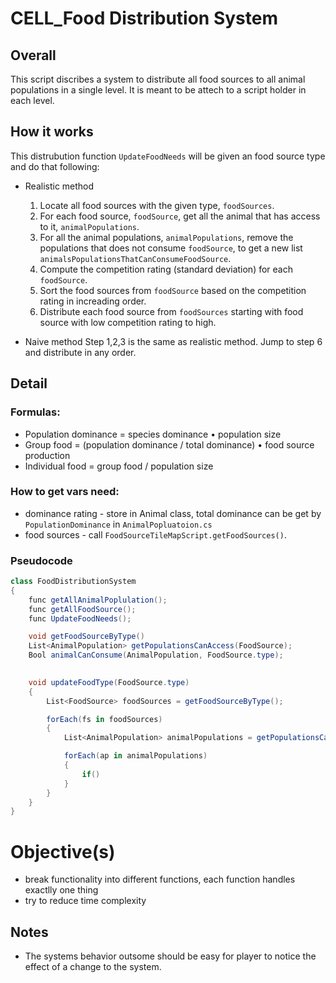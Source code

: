 # CELL_Food Distribution System

## Overall
This script discribes a system to distribute all food sources to all animal populations in a single level. It is meant to be attech to a script holder in each level.

## How it works
This distrubution function `UpdateFoodNeeds` will be given an food source type and do that following:

* Realistic method
    1. Locate all food sources with the given type, `foodSources`.
    2. For each food source, `foodSource`, get all the animal that has access to it, `animalPopulations`.
    3. For all the animal populations, `animalPopulations`, remove the populations that does not consume `foodSource`, to get a new list `animalsPopulationsThatCanConsumeFoodSource`.
    4. Compute the competition rating (standard deviation) for each `foodSource`.
    5. Sort the food sources from `foodSource` based on the competition rating in increading order.
    6. Distribute each food source from `foodSources` starting with food source with low competition rating to high.

* Naive method
    Step 1,2,3 is the same as realistic method. Jump to step 6 and distribute in any order.

## Detail

### Formulas:
* Population dominance = species dominance • population size
* Group food = (population dominance / total dominance) • food source production
* Individual food = group food / population size


### How to get vars need: 
* dominance rating - store in Animal class, total dominance can be get by `PopulationDominance` in `AnimalPopluatoion.cs`
* food sources - call `FoodSourceTileMapScript.getFoodSources()`.

### Pseudocode

```C#
class FoodDistributionSystem
{
    func getAllAnimalPoplulation();
    func getAllFoodSource();
    func UpdateFoodNeeds();

    void getFoodSourceByType()
    List<AnimalPopulation> getPopulationsCanAccess(FoodSource);
    Bool animalCanConsume(AnimalPopulation, FoodSource.type);
    

    void updateFoodType(FoodSource.type)
    {
        List<FoodSource> foodSources = getFoodSourceByType();

        forEach(fs in foodSources)
        {
            List<AnimalPopulation> animalPopulations = getPopulationsCanAccess(fs);

            forEach(ap in animalPopulations)
            {
                if()
            }
        }
    }
}
```

# Objective(s)
* break functionality into different functions, each function handles exactlly one thing
* try to reduce time complexity


## Notes

* The systems behavior outsome should be easy for player to notice the effect of a change to the system.

